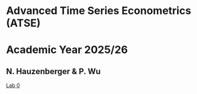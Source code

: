 # Advanced Time Series Econometrics (ATSE) 
# Academic Year 2025/26
## N. Hauzenberger & P. Wu

[Lab 0](https://nhauzenb.github.io/SGPE-ECNM11049/Lab%20Material/Lab%200/ECNM11049-IntrotoR.html)
